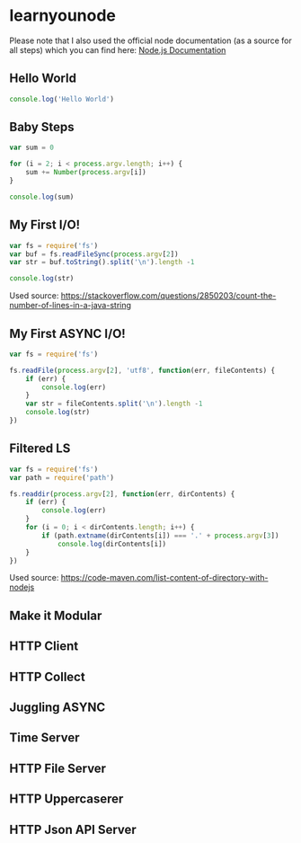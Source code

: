 # learnyounode

Please note that I also used the official node documentation (as a source for all steps) which you can find here: [Node.js Documentation](https://nodejs.org/api/)


## Hello World

```javascript
console.log('Hello World')
```

## Baby Steps

```javascript
var sum = 0

for (i = 2; i < process.argv.length; i++) {
	sum += Number(process.argv[i])
}

console.log(sum)
```

## My First I/O!

```javascript
var fs = require('fs')
var buf = fs.readFileSync(process.argv[2])
var str = buf.toString().split('\n').length -1

console.log(str)
```

Used source: https://stackoverflow.com/questions/2850203/count-the-number-of-lines-in-a-java-string

## My First ASYNC I/O!

```javascript
var fs = require('fs')

fs.readFile(process.argv[2], 'utf8', function(err, fileContents) {
	if (err) {
		console.log(err)
	}
	var str = fileContents.split('\n').length -1
	console.log(str)
})
```

## Filtered LS

```javascript
var fs = require('fs')
var path = require('path')

fs.readdir(process.argv[2], function(err, dirContents) {
	if (err) {
		console.log(err)
	}
	for (i = 0; i < dirContents.length; i++) {
		if (path.extname(dirContents[i]) === '.' + process.argv[3]) 
			console.log(dirContents[i])
	}
})
```

Used source: https://code-maven.com/list-content-of-directory-with-nodejs

## Make it Modular

## HTTP Client

## HTTP Collect

## Juggling ASYNC

## Time Server

## HTTP File Server

## HTTP Uppercaserer

## HTTP Json API Server
